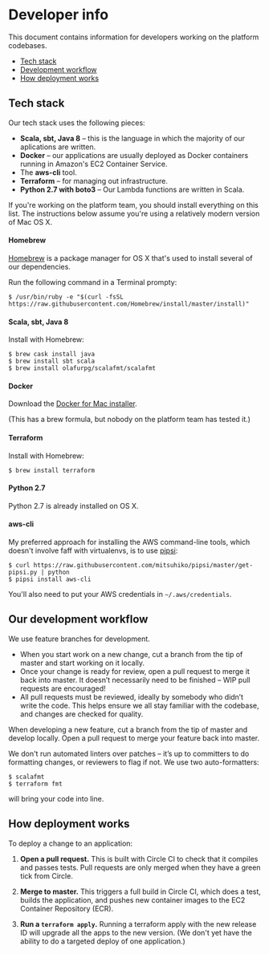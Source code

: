 # Developer info

This document contains information for developers working on the platform codebases.

* [Tech stack](#tech-stack)
* [Development workflow](#our-development-workflow)
* [How deployment works](#how-deployment-works)

## Tech stack

Our tech stack uses the following pieces:

*   **Scala, sbt, Java 8** – this is the language in which the majority of our aplications are written.
*   **Docker** – our applications are usually deployed as Docker containers running in Amazon's EC2 Container Service.
*   The **aws-cli** tool.
*   **Terraform** – for managing out infrastructure.
*   **Python 2.7 with boto3** – Our Lambda functions are written in Scala.

If you're working on the platform team, you should install everything on this list.  The instructions below assume you're using a relatively modern version of Mac OS X.

#### Homebrew

[Homebrew][brew] is a package manager for OS X that's used to install several of our dependencies.

Run the following command in a Terminal prompty:

```console
$ /usr/bin/ruby -e "$(curl -fsSL https://raw.githubusercontent.com/Homebrew/install/master/install)"
```

[brew]: https://brew.sh/

#### Scala, sbt, Java 8

Install with Homebrew:

```console
$ brew cask install java
$ brew install sbt scala
$ brew install olafurpg/scalafmt/scalafmt
```

#### Docker

Download the [Docker for Mac installer][docker].

(This has a brew formula, but nobody on the platform team has tested it.)

[docker]: https://docs.docker.com/docker-for-mac/install/

#### Terraform

Install with Homebrew:

```console
$ brew install terraform
```

#### Python 2.7

Python 2.7 is already installed on OS X.

#### aws-cli

My preferred approach for installing the AWS command-line tools, which doesn't involve faff with virtualenvs, is to use [pipsi][pipsi]:

```console
$ curl https://raw.githubusercontent.com/mitsuhiko/pipsi/master/get-pipsi.py | python
$ pipsi install aws-cli
```

You'll also need to put your AWS credentials in `~/.aws/credentials`.

[pipsi]: https://github.com/mitsuhiko/pipsi

## Our development workflow

We use feature branches for development.

*   When you start work on a new change, cut a branch from the tip of master
    and start working on it locally.
*   Once your change is ready for review, open a pull request to merge it back
    into master.  It doesn’t necessarily need to be finished – WIP pull
    requests are encouraged!
*   All pull requests must be reviewed, ideally by somebody who didn’t write
    the code.  This helps ensure we all stay familiar with the codebase, and
    changes are checked for quality.

When developing a new feature, cut a branch from the tip of master and
develop locally.  Open a pull request to merge your feature back into master.

We don't run automated linters over patches – it’s up to committers to do
formatting changes, or reviewers to flag if not.  We use two auto-formatters:

```console
$ scalafmt
$ terraform fmt
```

will bring your code into line.

## How deployment works

To deploy a change to an application:

1.  **Open a pull request.**  This is built with Circle CI to check that it
    compiles and passes tests.  Pull requests are only merged when they have
    a green tick from Circle.

2.  **Merge to master.**  This triggers a full build in Circle CI, which does
    a test, builds the application, and pushes new container images to the EC2
    Container Repository (ECR).

3.  **Run a `terraform apply`.**  Running a terraform apply with the new
    release ID will upgrade all the apps to the new version.  (We don't yet
    have the ability to do a targeted deploy of one application.)
